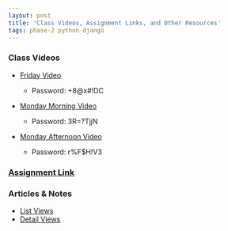 ```yaml
---
layout: post
title: 'Class Videos, Assignment Links, and Other Resources'
tags: phase-2 python django
---
```


### Class Videos
- [Friday Video](https://us02web.zoom.us/rec/share/3B9qgpDRv-Bn-iAGWx3nl8RY2mJ5Ej1xxa5WZUSNe53Q3XygXhY0d7Zoo0QGv_1N.KcFSZJ4tZYpynpek)
  - Password: +8@x#!DC
  
- [Monday Morning Video](https://us02web.zoom.us/rec/share/vNeKC5aA9SS3Wc2Ac-jiNiIuI6xtTyUO_O3oCcKv1WANKRBoDJdbYHyv2XqetmEw.YnXU0W_qAOZSnM75)
  - Password: 3R=?TjjN 

- [Monday Afternoon Video](https://us02web.zoom.us/rec/share/Pq4hEhfK7SIES75pW9t-0jpGDxXKuVFB03igehouH-2e8g42eh5Ep0ncFI0x6j22.DJ_JfF-qRbCtvbS2)
  - Password: r%F$H!V3

### [Assignment Link](https://classroom.github.com/a/5J8P91_p)

### Articles & Notes
- [List Views](https://www.geeksforgeeks.org/list-view-function-based-views-django/?ref=rp)
- [Detail Views](https://www.geeksforgeeks.org/detail-view-function-based-views-django/)
